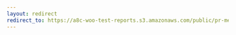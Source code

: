```yaml
---
layout: redirect
redirect_to: https://a8c-woo-test-reports.s3.amazonaws.com/public/pr-merge/42862/api/index.html
---
```

